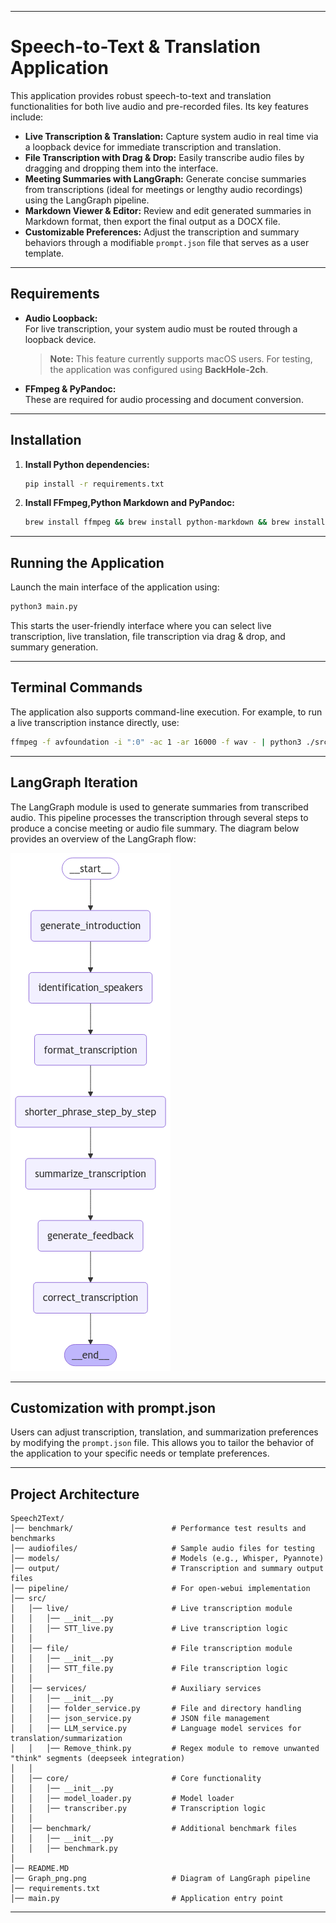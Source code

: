 
---
# Speech-to-Text & Translation Application

This application provides robust speech-to-text and translation functionalities for both live audio and pre-recorded files. Its key features include:

- **Live Transcription & Translation:** Capture system audio in real time via a loopback device for immediate transcription and translation.
- **File Transcription with Drag & Drop:** Easily transcribe audio files by dragging and dropping them into the interface.
- **Meeting Summaries with LangGraph:** Generate concise summaries from transcriptions (ideal for meetings or lengthy audio recordings) using the LangGraph pipeline.
- **Markdown Viewer & Editor:** Review and edit generated summaries in Markdown format, then export the final output as a DOCX file.
- **Customizable Preferences:** Adjust the transcription and summary behaviors through a modifiable `prompt.json` file that serves as a user template.

---

## Requirements

- **Audio Loopback:**  
  For live transcription, your system audio must be routed through a loopback device.  
  > **Note:** This feature currently supports macOS users. For testing, the application was configured using **BackHole-2ch**.
- **FFmpeg & PyPandoc:**  
  These are required for audio processing and document conversion.

---

## Installation

1. **Install Python dependencies:**  
   ```bash
   pip install -r requirements.txt
   ```
2. **Install FFmpeg,Python Markdown and PyPandoc:**  
   ```bash
   brew install ffmpeg && brew install python-markdown && brew install pypandoc
   ```

---

## Running the Application

Launch the main interface of the application using:

```bash
python3 main.py
```

This starts the user-friendly interface where you can select live transcription, live translation, file transcription via drag & drop, and summary generation.

---

## Terminal Commands

The application also supports command-line execution. For example, to run a live transcription instance directly, use:

```bash
ffmpeg -f avfoundation -i ":0" -ac 1 -ar 16000 -f wav - | python3 ./src/live/STT_live.py
```

---

## LangGraph Iteration

The LangGraph module is used to generate summaries from transcribed audio. This pipeline processes the transcription through several steps to produce a concise meeting or audio file summary. The diagram below provides an overview of the LangGraph flow:

![LangGraph representation](graph_png.png)

---

## Customization with prompt.json

Users can adjust transcription, translation, and summarization preferences by modifying the `prompt.json` file. This allows you to tailor the behavior of the application to your specific needs or template preferences.

---

## Project Architecture

```
Speech2Text/
│── benchmark/                      # Performance test results and benchmarks
│── audiofiles/                     # Sample audio files for testing
│── models/                         # Models (e.g., Whisper, Pyannote)
│── output/                         # Transcription and summary output files
│── pipeline/                       # For open-webui implementation
│── src/
│   │── live/                       # Live transcription module
│   │   │── __init__.py
│   │   │── STT_live.py             # Live transcription logic
│   │
│   │── file/                       # File transcription module
│   │   │── __init__.py
│   │   │── STT_file.py             # File transcription logic 
│   │
│   │── services/                   # Auxiliary services
│   │   │── __init__.py
│   │   │── folder_service.py       # File and directory handling
│   │   │── json_service.py         # JSON file management
│   │   │── LLM_service.py          # Language model services for translation/summarization
│   │   │── Remove_think.py         # Regex module to remove unwanted "think" segments (deepseek integration)
│   │
│   │── core/                       # Core functionality
│   │   │── __init__.py
│   │   │── model_loader.py         # Model loader
│   │   │── transcriber.py          # Transcription logic
│   │
│   │── benchmark/                  # Additional benchmark files
│   │   │── __init__.py
│   │   │── benchmark.py
│
│── README.MD
│── Graph_png.png                   # Diagram of LangGraph pipeline
│── requirements.txt
│── main.py                         # Application entry point 
```

---
